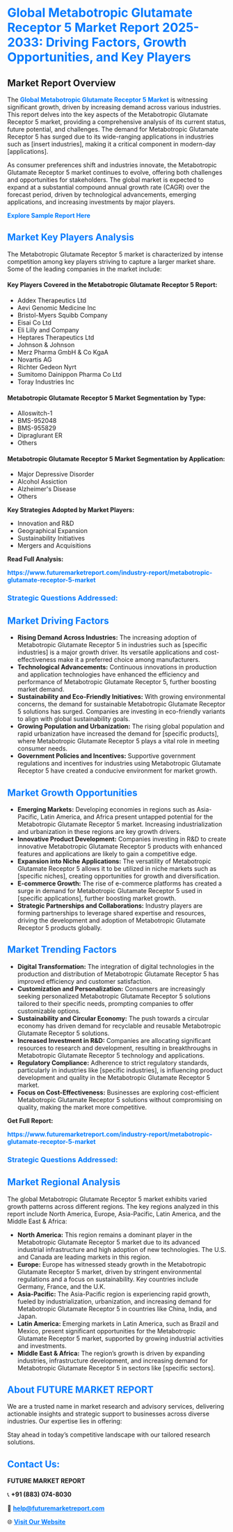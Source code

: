 <h1 style="color: #007BFF;">Global Metabotropic Glutamate Receptor 5 Market Report 2025-2033: Driving Factors, Growth Opportunities, and Key Players</h1>

<section id="overview">
<h2>Market Report Overview</h2>
<p>The <a href="https://www.futuremarketreport.com/industry-report/metabotropic-glutamate-receptor-5-market" style="color: #007BFF; text-decoration: none;"><strong>Global Metabotropic Glutamate Receptor 5 Market</strong></a> is witnessing significant growth, driven by increasing demand across various industries. This report delves into the key aspects of the Metabotropic Glutamate Receptor 5 market, providing a comprehensive analysis of its current status, future potential, and challenges. The demand for Metabotropic Glutamate Receptor 5 has surged due to its wide-ranging applications in industries such as [insert industries], making it a critical component in modern-day [applications].</p>
<p>As consumer preferences shift and industries innovate, the Metabotropic Glutamate Receptor 5 market continues to evolve, offering both challenges and opportunities for stakeholders. The global market is expected to expand at a substantial compound annual growth rate (CAGR) over the forecast period, driven by technological advancements, emerging applications, and increasing investments by major players.</p>
</section>

<section id="overview">
<p><a href="https://www.futuremarketreport.com/request-sample/reportId=54599" style="color: #007BFF; text-decoration: none;"><strong>Explore Sample Report Here</strong></a></p>
</section>

<section id="key-players">
<h2 style="color: #007BFF;">Market Key Players Analysis</h2>
<p>The Metabotropic Glutamate Receptor 5 market is characterized by intense competition among key players striving to capture a larger market share. Some of the leading companies in the market include:</p>
<h4>Key Players Covered in the Metabotropic Glutamate Receptor 5 Report:</h4>
<ul><li>Addex Therapeutics Ltd</li><li>Aevi Genomic Medicine Inc</li><li>Bristol-Myers Squibb Company</li><li>Eisai Co Ltd</li><li>Eli Lilly and Company</li><li>Heptares Therapeutics Ltd</li><li>Johnson &amp; Johnson</li><li>Merz Pharma GmbH &amp; Co KgaA</li><li>Novartis AG</li><li>Richter Gedeon Nyrt</li><li>Sumitomo Dainippon Pharma Co Ltd</li><li>Toray Industries Inc</li></ul>
<h4>Metabotropic Glutamate Receptor 5 Market Segmentation by Type:</h4>
<ul><li>Alloswitch-1</li><li>BMS-952048</li><li>BMS-955829</li><li>Dipraglurant ER</li><li>Others</li></ul>

<h4>Metabotropic Glutamate Receptor 5 Market Segmentation by Application:</h4>
<ul><li>Major Depressive Disorder</li><li>Alcohol Assiction</li><li>Alzheimer&#039;s Disease</li><li>Others</li></ul>
<p><strong>Key Strategies Adopted by Market Players:</strong></p>
<ul>
<li>Innovation and R&D</li>
<li>Geographical Expansion</li>
<li>Sustainability Initiatives</li>
<li>Mergers and Acquisitions</li>
</ul>
</section>

<section>
<p><strong>Read Full Analysis: </strong></p><a href="https://www.futuremarketreport.com/industry-report/metabotropic-glutamate-receptor-5-market" style="color: #007BFF; text-decoration: none;"><strong>https://www.futuremarketreport.com/industry-report/metabotropic-glutamate-receptor-5-market</strong></a>
<h3 style="color: #007BFF;">Strategic Questions Addressed:</h3>
</section>

<section id="driving-factors">
<h2 style="color: #007BFF;">Market Driving Factors</h2>
<ul>
<li><strong>Rising Demand Across Industries:</strong> The increasing adoption of Metabotropic Glutamate Receptor 5 in industries such as [specific industries] is a major growth driver. Its versatile applications and cost-effectiveness make it a preferred choice among manufacturers.</li>
<li><strong>Technological Advancements:</strong> Continuous innovations in production and application technologies have enhanced the efficiency and performance of Metabotropic Glutamate Receptor 5, further boosting market demand.</li>
<li><strong>Sustainability and Eco-Friendly Initiatives:</strong> With growing environmental concerns, the demand for sustainable Metabotropic Glutamate Receptor 5 solutions has surged. Companies are investing in eco-friendly variants to align with global sustainability goals.</li>
<li><strong>Growing Population and Urbanization:</strong> The rising global population and rapid urbanization have increased the demand for [specific products], where Metabotropic Glutamate Receptor 5 plays a vital role in meeting consumer needs.</li>
<li><strong>Government Policies and Incentives:</strong> Supportive government regulations and incentives for industries using Metabotropic Glutamate Receptor 5 have created a conducive environment for market growth.</li>
</ul>
</section>

<section id="growth-opportunities">
<h2 style="color: #007BFF;">Market Growth Opportunities</h2>
<ul>
<li><strong>Emerging Markets:</strong> Developing economies in regions such as Asia-Pacific, Latin America, and Africa present untapped potential for the Metabotropic Glutamate Receptor 5 market. Increasing industrialization and urbanization in these regions are key growth drivers.</li>
<li><strong>Innovative Product Development:</strong> Companies investing in R&D to create innovative Metabotropic Glutamate Receptor 5 products with enhanced features and applications are likely to gain a competitive edge.</li>
<li><strong>Expansion into Niche Applications:</strong> The versatility of Metabotropic Glutamate Receptor 5 allows it to be utilized in niche markets such as [specific niches], creating opportunities for growth and diversification.</li>
<li><strong>E-commerce Growth:</strong> The rise of e-commerce platforms has created a surge in demand for Metabotropic Glutamate Receptor 5 used in [specific applications], further boosting market growth.</li>
<li><strong>Strategic Partnerships and Collaborations:</strong> Industry players are forming partnerships to leverage shared expertise and resources, driving the development and adoption of Metabotropic Glutamate Receptor 5 products globally.</li>
</ul>
</section>

<section id="trending-factors">
<h2 style="color: #007BFF;">Market Trending Factors</h2>
<ul>
<li><strong>Digital Transformation:</strong> The integration of digital technologies in the production and distribution of Metabotropic Glutamate Receptor 5 has improved efficiency and customer satisfaction.</li>
<li><strong>Customization and Personalization:</strong> Consumers are increasingly seeking personalized Metabotropic Glutamate Receptor 5 solutions tailored to their specific needs, prompting companies to offer customizable options.</li>
<li><strong>Sustainability and Circular Economy:</strong> The push towards a circular economy has driven demand for recyclable and reusable Metabotropic Glutamate Receptor 5 solutions.</li>
<li><strong>Increased Investment in R&D:</strong> Companies are allocating significant resources to research and development, resulting in breakthroughs in Metabotropic Glutamate Receptor 5 technology and applications.</li>
<li><strong>Regulatory Compliance:</strong> Adherence to strict regulatory standards, particularly in industries like [specific industries], is influencing product development and quality in the Metabotropic Glutamate Receptor 5 market.</li>
<li><strong>Focus on Cost-Effectiveness:</strong> Businesses are exploring cost-efficient Metabotropic Glutamate Receptor 5 solutions without compromising on quality, making the market more competitive.</li>
</ul>
</section>

<section>
<p><strong>Get Full Report: </strong></p><a href="https://www.futuremarketreport.com/industry-report/metabotropic-glutamate-receptor-5-market" style="color: #007BFF; text-decoration: none;"><strong>https://www.futuremarketreport.com/industry-report/metabotropic-glutamate-receptor-5-market</strong></a>
<h3 style="color: #007BFF;">Strategic Questions Addressed:</h3>
</section>


<section id="regional-analysis">
<h2 style="color: #007BFF;">Market Regional Analysis</h2>
<p>The global Metabotropic Glutamate Receptor 5 market exhibits varied growth patterns across different regions. The key regions analyzed in this report include North America, Europe, Asia-Pacific, Latin America, and the Middle East & Africa:</p>
<ul>
<li><strong>North America:</strong> This region remains a dominant player in the Metabotropic Glutamate Receptor 5 market due to its advanced industrial infrastructure and high adoption of new technologies. The U.S. and Canada are leading markets in this region.</li>
<li><strong>Europe:</strong> Europe has witnessed steady growth in the Metabotropic Glutamate Receptor 5 market, driven by stringent environmental regulations and a focus on sustainability. Key countries include Germany, France, and the U.K.</li>
<li><strong>Asia-Pacific:</strong> The Asia-Pacific region is experiencing rapid growth, fueled by industrialization, urbanization, and increasing demand for Metabotropic Glutamate Receptor 5 in countries like China, India, and Japan.</li>
<li><strong>Latin America:</strong> Emerging markets in Latin America, such as Brazil and Mexico, present significant opportunities for the Metabotropic Glutamate Receptor 5 market, supported by growing industrial activities and investments.</li>
<li><strong>Middle East & Africa:</strong> The region’s growth is driven by expanding industries, infrastructure development, and increasing demand for Metabotropic Glutamate Receptor 5 in sectors like [specific sectors].</li>
</ul>
</section>

<footer>
<h2 style="color: #007BFF;">About FUTURE MARKET REPORT</h2>
<p>We are a trusted name in market research and advisory services, delivering actionable insights and strategic support to businesses across diverse industries. Our expertise lies in offering:</p>

<p>Stay ahead in today’s competitive landscape with our tailored research solutions.</p>

<h2 style="color: #007BFF;">Contact Us:</h2>
<p><strong>FUTURE MARKET REPORT</strong></p>
<p>📞 <strong>+91 (883) 074-8030</strong></p>
<p>📧 <strong><a href="mailto:help@futuremarketreport.com" style="color: #007BFF;">help@futuremarketreport.com</a></strong></p>
<p>🌐 <strong><a href="https://www.futuremarketreport.com/" style="color: #007BFF;">Visit Our Website</a></strong></p>
</footer>